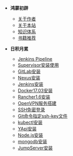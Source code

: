 * **鸿蒙初辟**
    * [关于作者](about.md)
    * [关于本站](website.md)
    * [知识体系](knowledge.md)
    * [书籍推荐](book.md)
  
* **日积月累**
    * [Jenkins Pipeline](jenkins-pipeline.md)
    * [Supervisor安装使用](supervisor.md)
    * [GitLab安装](gitlab.md)
    * [Nexus安装](nexus.md)
    * [Jenkins安装](jenkins.md)
    * [Docker17.03安装](docker17.03.md)
    * [Rancher1.6安装](rancher1.6.md)
    * [OpenVPN服务搭建](openvpn.md)
    * [SSH免密登录](ssh-key.md)
    * [Git命令指定ssh-key文件](git-special-ssh-key.md)
    * [kubectl安装](kubectl.md)
    * [YApi安装](yapi.md)
    * [Node.js安装](nodejs.md)
    * [mongodb安装](mongodb.md)
    * [JumpServer安装](jumpserver.md)
    
